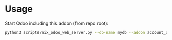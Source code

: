 # Usage

Start Odoo including this addon (from repo root):

```bash
python3 scripts/nix_odoo_web_server.py --db-name mydb --addon account_qr_code_sepa
```
